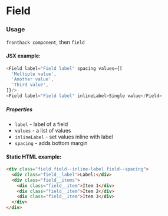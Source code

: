 # Field

### Usage

`fronthack component`, then `field`

#### JSX example:

```js
<Field label="Field label" spacing values={[
  'Multiple value',
  'Another value',
  'Third value',
]}/>
<Field label="Field label" inlineLabel>Single value</Field>
```

##### Properties

* `label` - label of a field
* `values` - a list of values
* `inlineLabel` - set values inline with label
* `spacing` - adds bottom margin


#### Static HTML example:

```html
<div class="field field--inline-label field--spacing">
  <div class="field__label">Label:</div>
  <div class="field__items">
    <div class="field__item">Item 1</div>
    <div class="field__item">Item 2</div>
    <div class="field__item">Item 3</div>
  </div>
</div>
```